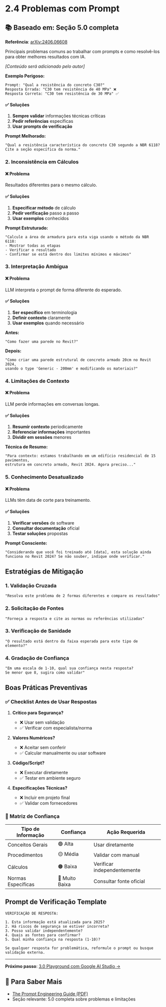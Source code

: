 # 2.4 Problemas com Prompt

## 📚 Baseado em: Seção 5.0 completa
**Referência**: [arXiv:2406.06608](https://arxiv.org/pdf/2406.06608)

Principais problemas comuns ao trabalhar com prompts e como resolvê-los para obter melhores resultados com IA.

*[Conteúdo será adicionado pelo autor]*

**Exemplo Perigoso:**
```
Prompt: "Qual a resistência do concreto C30?"
Resposta Errada: "C30 tem resistência de 40 MPa" ❌
Resposta Correta: "C30 tem resistência de 30 MPa" ✅
```

#### ✅ Soluções
1. **Sempre validar** informações técnicas críticas
2. **Pedir referências** específicas
3. **Usar prompts de verificação**

**Prompt Melhorado:**
```
"Qual a resistência característica do concreto C30 segundo a NBR 6118? 
Cite a seção específica da norma."
```

### 2. **Inconsistência em Cálculos**

#### ❌ Problema
Resultados diferentes para o mesmo cálculo.

#### ✅ Soluções
1. **Especificar método** de cálculo
2. **Pedir verificação** passo a passo
3. **Usar exemplos** conhecidos

**Prompt Estruturado:**
```
"Calcule a área de armadura para esta viga usando o método da NBR 6118:
- Mostrar todas as etapas
- Verificar o resultado
- Confirmar se está dentro dos limites mínimos e máximos"
```

### 3. **Interpretação Ambígua**

#### ❌ Problema
LLM interpreta o prompt de forma diferente do esperado.

#### ✅ Soluções
1. **Ser específico** em terminologia
2. **Definir contexto** claramente
3. **Usar exemplos** quando necessário

**Antes:**
```
"Como fazer uma parede no Revit?"
```

**Depois:**
```
"Como criar uma parede estrutural de concreto armado 20cm no Revit 2024, 
usando o type 'Generic - 200mm' e modificando os materiais?"
```

### 4. **Limitações de Contexto**

#### ❌ Problema
LLM perde informações em conversas longas.

#### ✅ Soluções
1. **Resumir contexto** periodicamente
2. **Referenciar informações** importantes
3. **Dividir em sessões** menores

**Técnica de Resumo:**
```
"Para contexto: estamos trabalhando em um edifício residencial de 15 pavimentos,
estrutura em concreto armado, Revit 2024. Agora preciso..."
```

### 5. **Conhecimento Desatualizado**

#### ❌ Problema
LLMs têm data de corte para treinamento.

#### ✅ Soluções
1. **Verificar versões** de software
2. **Consultar documentação** oficial
3. **Testar soluções** propostas

**Prompt Consciente:**
```
"Considerando que você foi treinado até [data], esta solução ainda 
funciona no Revit 2024? Se não souber, indique onde verificar."
```

## Estratégias de Mitigação

### 1. **Validação Cruzada**
```
"Resolva este problema de 2 formas diferentes e compare os resultados"
```

### 2. **Solicitação de Fontes**
```
"Forneça a resposta e cite as normas ou referências utilizadas"
```

### 3. **Verificação de Sanidade**
```
"O resultado está dentro da faixa esperada para este tipo de elemento?"
```

### 4. **Gradação de Confiança**
```
"Em uma escala de 1-10, qual sua confiança nesta resposta? 
Se menor que 8, sugira como validar"
```

## Boas Práticas Preventivas

### ✅ Checklist Antes de Usar Respostas

1. **Crítico para Segurança?**
   - ❌ Usar sem validação
   - ✅ Verificar com especialista/norma

2. **Valores Numéricos?**
   - ❌ Aceitar sem conferir
   - ✅ Calcular manualmente ou usar software

3. **Código/Script?**
   - ❌ Executar diretamente
   - ✅ Testar em ambiente seguro

4. **Especificações Técnicas?**
   - ❌ Incluir em projeto final
   - ✅ Validar com fornecedores

### 🎯 Matriz de Confiança

| Tipo de Informação | Confiança | Ação Requerida |
|-------------------|-----------|----------------|
| Conceitos Gerais | 🟢 Alta | Usar diretamente |
| Procedimentos | 🟡 Média | Validar com manual |
| Cálculos | 🟠 Baixa | Verificar independentemente |
| Normas Específicas | 🔴 Muito Baixa | Consultar fonte oficial |

## Prompt de Verificação Template

```
VERIFICAÇÃO DE RESPOSTA:

1. Esta informação está atualizada para 2025?
2. Há riscos de segurança se estiver incorreta?
3. Posso validar independentemente?
4. Quais as fontes para confirmar?
5. Qual minha confiança na resposta (1-10)?

Se qualquer resposta for problemática, reformule o prompt ou busque validação externa.
```

---

**Próximo passo**: [3.0 Playground com Google AI Studio →](../primeiros-passos/google-ai-studio)

## 📖 Para Saber Mais

- [The Prompt Engineering Guide (PDF)](https://arxiv.org/pdf/2406.06608)
- Seção relevante: 5.0 completa sobre problemas e limitações
